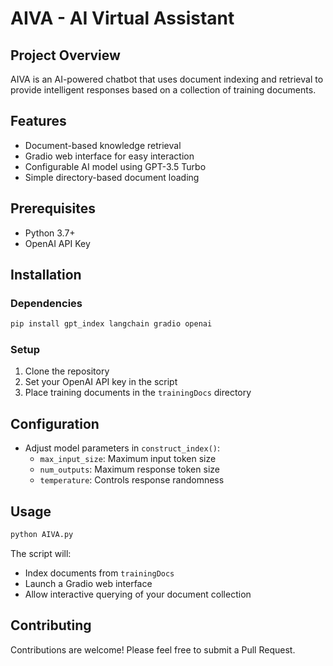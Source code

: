 # AIVA - AI Virtual Assistant

## Project Overview
AIVA is an AI-powered chatbot that uses document indexing and retrieval to provide intelligent responses based on a collection of training documents.

## Features
- Document-based knowledge retrieval
- Gradio web interface for easy interaction
- Configurable AI model using GPT-3.5 Turbo
- Simple directory-based document loading

## Prerequisites
- Python 3.7+
- OpenAI API Key

## Installation

### Dependencies
```bash
pip install gpt_index langchain gradio openai
```

### Setup
1. Clone the repository
2. Set your OpenAI API key in the script
3. Place training documents in the `trainingDocs` directory

## Configuration
- Adjust model parameters in `construct_index()`:
  - `max_input_size`: Maximum input token size
  - `num_outputs`: Maximum response token size
  - `temperature`: Controls response randomness

## Usage
```bash
python AIVA.py
```
The script will:
- Index documents from `trainingDocs`
- Launch a Gradio web interface
- Allow interactive querying of your document collection

## Contributing
Contributions are welcome! Please feel free to submit a Pull Request.
